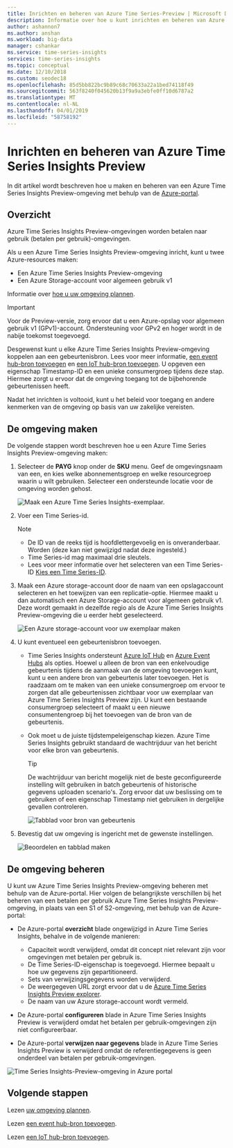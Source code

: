 ```yaml
---
title: Inrichten en beheren van Azure Time Series-Preview | Microsoft Docs
description: Informatie over hoe u kunt inrichten en beheren van Azure Time Series Insights Preview.
author: ashannon7
ms.author: anshan
ms.workload: big-data
manager: cshankar
ms.service: time-series-insights
services: time-series-insights
ms.topic: conceptual
ms.date: 12/10/2018
ms.custom: seodec18
ms.openlocfilehash: 85d5bb822bc9b89c68c70633a22a1bed74118f49
ms.sourcegitcommit: 563f8240f045620b13f9a9a3ebfe0ff10d6787a2
ms.translationtype: MT
ms.contentlocale: nl-NL
ms.lasthandoff: 04/01/2019
ms.locfileid: "58758192"
---
```

# <a name="provision-and-manage-azure-time-series-insights-preview"></a>Inrichten en beheren van Azure Time Series Insights Preview

In dit artikel wordt beschreven hoe u maken en beheren van een Azure Time Series Insights Preview-omgeving met behulp van de [Azure-portal](https://portal.azure.com/).

## <a name="overview"></a>Overzicht

Azure Time Series Insights Preview-omgevingen worden betalen naar gebruik (betalen per gebruik)-omgevingen.

Als u een Azure Time Series Insights Preview-omgeving inricht, kunt u twee Azure-resources maken:

* Een Azure Time Series Insights Preview-omgeving  
* Een Azure Storage-account voor algemeen gebruik v1
  
Informatie over [hoe u uw omgeving plannen](./time-series-insights-update-plan.md).

>[!IMPORTANT]
> Voor de Preview-versie, zorg ervoor dat u een Azure-opslag voor algemeen gebruik v1 (GPv1)-account.  Ondersteuning voor GPv2 en hoger wordt in de nabije toekomst toegevoegd.  

Desgewenst kunt u elke Azure Time Series Insights Preview-omgeving koppelen aan een gebeurtenisbron. Lees voor meer informatie, [een event hub-bron toevoegen](./time-series-insights-how-to-add-an-event-source-eventhub.md) en [een IoT hub-bron toevoegen](./time-series-insights-how-to-add-an-event-source-iothub.md). U opgeven een eigenschap Timestamp-ID en een unieke consumergroep tijdens deze stap. Hiermee zorgt u ervoor dat de omgeving toegang tot de bijbehorende gebeurtenissen heeft.

Nadat het inrichten is voltooid, kunt u het beleid voor toegang en andere kenmerken van de omgeving op basis van uw zakelijke vereisten.

## <a name="create-the-environment"></a>De omgeving maken

De volgende stappen wordt beschreven hoe u een Azure Time Series Insights Preview-omgeving maken:

1. Selecteer de **PAYG** knop onder de **SKU** menu. Geef de omgevingsnaam van een, en kies welke abonnementsgroep en welke resourcegroep waarin u wilt gebruiken. Selecteer een ondersteunde locatie voor de omgeving worden gehost.

   ![Maak een Azure Time Series Insights-exemplaar.][1]

1. Voer een Time Series-id.

    >[!NOTE]
    > * De ID van de reeks tijd is hoofdlettergevoelig en is onveranderbaar. Worden (deze kan niet gewijzigd nadat deze ingesteld.)
    > * Time Series-id mag maximaal drie sleutels.
    > * Lees voor meer informatie over het selecteren van een Time Series-ID [Kies een Time Series-ID](./time-series-insights-update-how-to-id.md).

1. Maak een Azure storage-account door de naam van een opslagaccount selecteren en het toewijzen van een replicatie-optie. Hiermee maakt u dan automatisch een Azure Storage-account voor algemeen gebruik v1. Deze wordt gemaakt in dezelfde regio als de Azure Time Series Insights Preview-omgeving die u eerder hebt geselecteerd.

    ![Een Azure storage-account voor uw exemplaar maken][5]

1. U kunt eventueel een gebeurtenisbron toevoegen.

   * Time Series Insights ondersteunt [Azure IoT Hub](./time-series-insights-how-to-add-an-event-source-iothub.md) en [Azure Event Hubs](./time-series-insights-how-to-add-an-event-source-eventhub.md) als opties. Hoewel u alleen de bron van een enkelvoudige gebeurtenis tijdens de aanmaak van de omgeving toevoegen kunt, kunt u een andere bron van gebeurtenis later toevoegen. Het is raadzaam om te maken van een unieke consumergroep om ervoor te zorgen dat alle gebeurtenissen zichtbaar voor uw exemplaar van Azure Time Series Insights Preview zijn. U kunt een bestaande consumergroep selecteert of maakt u een nieuwe consumentengroep bij het toevoegen van de bron van de gebeurtenis.

   * Ook moet u de juiste tijdstempeleigenschap kiezen. Azure Time Series Insights gebruikt standaard de wachtrijduur van het bericht voor elke bron van gebeurtenis.

     > [!TIP]
     > De wachtrijduur van bericht mogelijk niet de beste geconfigureerde instelling wilt gebruiken in batch gebeurtenis of historische gegevens uploaden scenario's. Zorg ervoor dat uw beslissing om te gebruiken of een eigenschap Timestamp niet gebruiken in dergelijke gevallen controleren.

     ![Tabblad voor bron van gebeurtenis][2]

1. Bevestig dat uw omgeving is ingericht met de gewenste instellingen.

    ![Beoordelen en tabblad maken][3]

## <a name="manage-the-environment"></a>De omgeving beheren

U kunt uw Azure Time Series Insights Preview-omgeving beheren met behulp van de Azure-portal. Hier volgen de belangrijkste verschillen bij het beheren van een betalen per gebruik Azure Time Series Insights Preview-omgeving, in plaats van een S1 of S2-omgeving, met behulp van de Azure-portal:

* De Azure-portal **overzicht** blade ongewijzigd in Azure Time Series Insights, behalve in de volgende manieren:
  * Capaciteit wordt verwijderd, omdat dit concept niet relevant zijn voor omgevingen met betalen per gebruik is.
  * De Time Series-ID-eigenschap is toegevoegd. Hiermee bepaalt u hoe uw gegevens zijn gepartitioneerd.
  * Sets van verwijzingsgegevens worden verwijderd.
  * De weergegeven URL zorgt ervoor dat u de [Azure Time Series Insights Preview explorer](./time-series-insights-update-explorer.md).
  * De naam van uw Azure storage-account wordt vermeld.

* De Azure-portal **configureren** blade in Azure Time Series Insights Preview is verwijderd omdat het betalen per gebruik-omgevingen zijn niet configureerbaar.

* De Azure-portal **verwijzen naar gegevens** blade in Azure Time Series Insights Preview is verwijderd omdat de referentiegegevens is geen onderdeel van betalen per gebruik-omgevingen.

![Time Series Insights-Preview-omgeving in Azure portal][4]

## <a name="next-steps"></a>Volgende stappen

Lezen [uw omgeving plannen](./time-series-insights-update-plan.md).

Lezen [een event hub-bron toevoegen](./time-series-insights-how-to-add-an-event-source-eventhub.md).

Lezen [een IoT hub-bron toevoegen](./time-series-insights-how-to-add-an-event-source-iothub.md).

<!-- Images -->
[1]: media/v2-update-manage/manage_one.PNG
[2]: media/v2-update-manage/manage_two.PNG
[3]: media/v2-update-manage/manage_three.PNG
[4]: media/v2-update-manage/manage_four.PNG
[5]: media/v2-update-manage/manage_five.PNG
